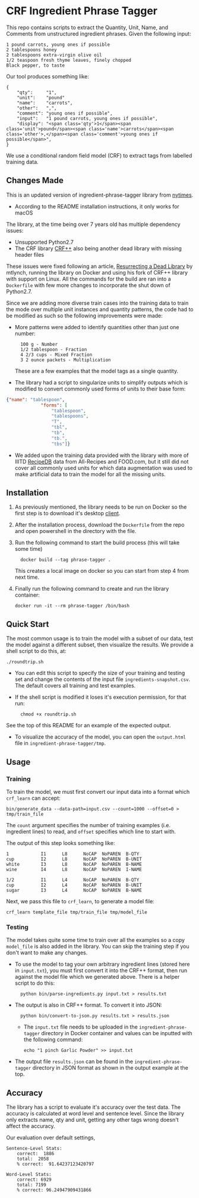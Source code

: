 # CRF Ingredient Phrase Tagger

This repo contains scripts to extract the Quantity, Unit, Name, and Comments
from unstructured ingredient phrases. Given the following input:

    1 pound carrots, young ones if possible
    2 tablespoons honey
    2 tablespoons extra-virgin olive oil
    1/2 teaspoon fresh thyme leaves, finely chopped
    Black pepper, to taste

Our tool produces something like:

    {
        "qty":     "1",
        "unit":    "pound"
        "name":    "carrots",
        "other":   ",",
        "comment": "young ones if possible",
        "input":   "1 pound carrots, young ones if possible",
        "display": "<span class='qty'>1</span><span class='unit'>pound</span><span class='name'>carrots</span><span class='other'>,</span><span class='comment'>young ones if possible</span>",
    }

We use a conditional random field model (CRF) to extract tags from labelled
training data.

## Changes Made

This is an updated version of ingredient-phrase-tagger library from [nytimes][4]. 
* According to the README installation instructions, it only works for macOS

The library, at the time being over 7 years old has multiple dependency issues:
* Unsupported Python2.7
* The CRF library [CRF++][1] also being another dead library with missing header files

These issues were fixed following an article, [Resurrecting a Dead Library][2] by mtlynch, running
the library on Docker and using his fork of CRF++ library with support on Linux. All the commands for
the build are ran into a `Dockerfile` with few more changes to incorporate the shut down of Python2.7.

Since we are adding more diverse train cases into the training data to train the mode over
multiple unit instances and quantity patterns, the code had to be modified as such so the following
improvements were made:

* More patterns were added to identify quantities other than just one number:

        100 g - Number
        1/2 tablespoon - Fraction
        4 2/3 cups - Mixed Fraction
        3 2 ounce packets - Multiplication
  
  These are a few examples that the model tags as a single quantity.

* The library had a script to singularize units to simplify outputs which is modified
to convert commonly used forms of units to their base form:
```json
{"name": "tablespoon",
             "forms": [
                 "tablespoon",
                 "tablespoons",
                 "T",
                 "tbl",
                 "tb",
                 "tb.",
                 "tbs"]}
```

* We added upon the training data provided with the library with more of
IIITD [RecipeDB][3] data from All-Recipes and FOOD.com, but it still did not cover all commonly used
units for which data augmentation was used to make artificial data to train the model for all the missing
units.

## Installation

1. As previously mentioned, the library needs to be run on Docker so the first step is to download it's desktop [client][5].
2. After the installation process, download the `Dockerfile` from the repo and open powershell in the directory with the file.
3. Run the following command to start the build process (this will take some time)

         docker build --tag phrase-tagger .
   
   This creates a local image on docker so you can start from step 4 from next time.
4. Finally run the following command to create and run the library container:

       docker run -it --rm phrase-tagger /bin/bash

## Quick Start

The most common usage is to train the model with a subset of our data, test the
model against a different subset, then visualize the results. We provide a shell
script to do this, at:

    ./roundtrip.sh

* You can edit this script to specify the size of your training and testing set and change the contents of the input file `ingredients-snapshot.csv`.
The default covers all training and test examples.
* If the shell script is modified it loses it's execution permission, for that run:

        chmod +x roundtrip.sh

See the top of this README for an example of the expected output.
* To visualize the accuracy of the model, you can open the `output.html` file in `ingredient-phrase-tagger/tmp`.

## Usage

### Training

To train the model, we must first convert our input data into a format which
`crf_learn` can accept:

    bin/generate_data --data-path=input.csv --count=1000 --offset=0 > tmp/train_file

The `count` argument specifies the number of training examples (i.e. ingredient
lines) to read, and `offset` specifies which line to start with.

The output of this step looks something like:

    1            I1      L8      NoCAP  NoPAREN  B-QTY
    cup          I2      L8      NoCAP  NoPAREN  B-UNIT
    white        I3      L8      NoCAP  NoPAREN  B-NAME
    wine         I4      L8      NoCAP  NoPAREN  I-NAME

    1/2          I1      L4      NoCAP  NoPAREN  B-QTY
    cup          I2      L4      NoCAP  NoPAREN  B-UNIT
    sugar        I3      L4      NoCAP  NoPAREN  B-NAME


Next, we pass this file to `crf_learn`, to generate a model file:

    crf_learn template_file tmp/train_file tmp/model_file


### Testing

The model takes quite some time to train over all the examples so a copy `model_file` is also
added in the library. You can skip the training step if you don't want to make any changes.

* To use the model to tag your own arbitrary ingredient lines (stored here in
`input.txt`), you must first convert it into the CRF++ format, then run against
the model file which we generated above. There is a helper script to do this:

        python bin/parse-ingredients.py input.txt > results.txt 

* The output is also in CRF++ format. To convert it into JSON:

        python bin/convert-to-json.py results.txt > results.json
    * The `input.txt` file needs to be uploaded in the `ingredient-phrase-tagger` directory in Docker container
    and values can be inputted with the following command:

          echo "1 pinch Garlic Powder" >> input.txt

* The output file `results.json` can be found in the `ingredient-phrase-tagger` directory in JSON format
  as shown in the output example at the top.

## Accuracy

The library has a script to evaluate it's accuracy over the test data. The accuracy is calculated at word level and sentence level.
Since the library only extracts name, qty and unit, getting any other tags wrong doesn't affect the accuracy.

Our evaluation over default settings,

```
Sentence-Level Stats:
	correct:  1886
	total:  2058
	% correct:  91.64237123420797

Word-Level Stats:
	correct: 6929
	total: 7199
	% correct: 96.24947909431866
```





[1]:    https://taku910.github.io/crfpp/
[2]:    https://mtlynch.io/resurrecting-1/
[3]:    https://github.com/cosylabiiit/Recipedb-companion-data/tree/master
[4]:    https://github.com/nytimes/ingredient-phrase-tagger/tree/master
[5]:    https://www.docker.com/products/docker-desktop/

